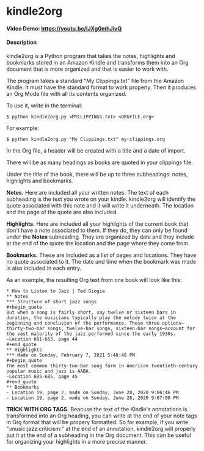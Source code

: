 # kindle2org
#### Video Demo: https://youtu.be/IJXg0mhJivQ
#### Description
kindle2org is a  Python program that takes the notes, highlights and bookmarks stored in an Amazon Kindle and transforms them into an Org document that is more organized and that is easier to work with.

The program takes a standard "My Clippings.txt" file from the Amazon Kindle. It must have the standard format to work properly. Then it produces an Org Mode file with all its contents organized.

To use it, write in the terminal:

~~~
$ python kindle2org.py <MYCLIPPINGS.txt> <ORGFILE.org>
~~~

For example:
~~~
$ python kindle2org.py "My Clippings.txt" my-clippings.org
~~~

In the Org file, a header will be created with a title and a date of import.

There will be as many headings as books are quoted in your clippings file.

Under the title of the book, there will be up to three subheadings: notes, highlights and bookmarks.

**Notes.** Here are included all your written notes. The text of each subheading is the text you wrote on your kindle. kindle2org will identify the quote associated with this note and it will write it underneath. The location and the page of the quote are also included.

**Highlights.** Here are included all your highlights of the current book that don't have a note associated to them. If they do, they can only be found under the **Notes** subheading. They are organized by date and they include at the end of the quote the location and the page where they come from.

**Bookmarks.** These are included as a list of pages and locations. They have no quote associated to it. The date and time when the bookmark was made is also included in each entry.

As an example, the resulting Org text from one book will look like this:

~~~
* How to Listen to Jazz | Ted Giogia
** Notes
*** Structure of short jazz songs
#+begin_quote
But when a song is fairly short, say twelve or sixteen bars in duration, the musicians typically play the melody twice at the beginning and conclusion of the performance. These three options—thirty-two-bar songs, twelve-bar songs, sixteen-bar songs—account for the vast majority of the jazz performed since the early 1930s.
—Location 661-663, page 44
#+end_quote
** Highlights
*** Made on Sunday, February 7, 2021 5:48:48 PM
#+begin_quote
The most common thirty-two-bar song form in American twentieth-century popular music and jazz is AABA.
—Location 685-685, page 45
#+end_quote
** Bookmarks
- Location 19, page 2, made on Sunday, June 28, 2020 9:06:46 PM
- Location 19, page 2, made on Sunday, June 28, 2020 9:07:00 PM
~~~

**TRICK WITH ORG TAGS.** Beacuse the text of the Kindle's annotations is transformed into an Org heading, you can write at the end of your note tags in Org format that will be propery formatted. So for example, if you write ":music:jazz:criticism:" at the end of an annotation, kindle2org will properly put it at the end of a subheading in the Org document. This can be useful for organizing your highlights in a more precise manner.

